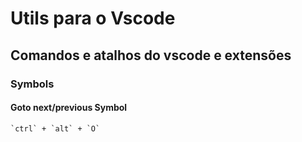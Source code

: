 # Utils para o Vscode

## Comandos e atalhos do vscode e extensões

### Symbols

#### Goto next/previous Symbol

``` fasa
`ctrl` + `alt` + `O`
```